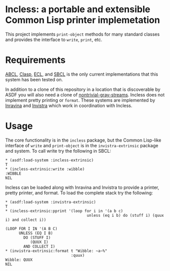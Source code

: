 # Incless: a portable and extensible Common Lisp printer implemetation

This project implements `print-object` methods for many standard
classes and provides the interface to `write`, `print`, etc.

# Requirements

[ABCL][], [Clasp][], [ECL][], and [SBCL][] is the only current
implementations that this system has been tested on. 

In addition to a clone of this repository in a location that is
discoverable by ASDF you will also need a clone of
[nontrivial-gray-streams][].  Incless does not implement pretty
printing or `format`. These systems are implemented by [Inravina][]
and [Invistra][] which work in coordination with Incless.

# Usage

The core functionality is in the `incless` package, but the Common
Lisp-like interface of `write` and `print-object` is in the
`invistra-extrinsic` package and system. To call write try the
following in SBCL:

```
* (asdf:load-system :incless-extrinsic)
T
* (incless-extrinsic:write :wibble)
:WIBBLE
NIL
```

Incless can be loaded along with Inravina and Invistra to provide a
printer, pretty printer, and format. To load the complete stack try
the following:

```
* (asdf:load-system :invistra-extrinsic)
T
* (incless-extrinsic:pprint '(loop for i in '(a b c) 
                                    unless (eq i b) do (stuff i) (quux i) and collect i))

(LOOP FOR I IN '(A B C)
      UNLESS (EQ I B)
        DO (STUFF I)
           (QUUX I)
        AND COLLECT I)
* (invistra-extrinsic:format t "Wibble: ~a~%"
                             :quux)
Wibble: QUUX
NIL
```

[ABCL]: https://armedbear.common-lisp.dev/
[CLASP]: https://github.com/clasp-developers/clasp
[ECL]: https://ecl.common-lisp.dev/
[Inravina]: https://github.com/s-expressionists/Inravina
[Invistra]: https://github.com/s-expressionists/Invistra
[SBCL]: http://sbcl.org
[SICL]: https://github.com/robert-strandh/SICL
[nontrivial-gray-streams]: https://github.com/yitzchak/nontrivial-gray-streams

